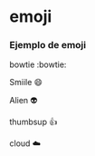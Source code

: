 # emoji

### Ejemplo de emoji

bowtie
:bowtie:

Smiile
:smile:

Alien
:alien:

thumbsup 
:thumbsup:

cloud
:cloud:
